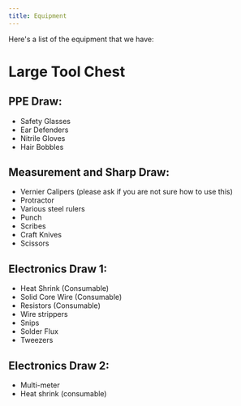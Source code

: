 ```yaml
---
title: Equipment
---
```


Here's a list of the equipment that we have:

# Large Tool Chest
## PPE Draw:
* Safety Glasses
* Ear Defenders
* Nitrile Gloves
* Hair Bobbles

## Measurement and Sharp Draw:
* Vernier Calipers (please ask if you are not sure how to use this)
* Protractor
* Various steel rulers
* Punch
* Scribes
* Craft Knives
* Scissors

## Electronics Draw 1:
* Heat Shrink (Consumable)
* Solid Core Wire (Consumable)
* Resistors (Consumable)
* Wire strippers
* Snips
* Solder Flux
* Tweezers
 
## Electronics Draw 2:
* Multi-meter
* Heat shrink (consumable)
